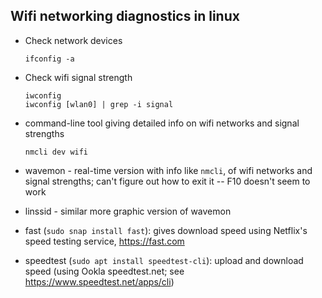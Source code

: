 ## Wifi networking diagnostics in linux


- Check network devices

  ```
  ifconfig -a
  ```

- Check wifi signal strength

  ```
  iwconfig
  iwconfig [wlan0] | grep -i signal
  ```

- command-line tool giving detailed info on wifi networks and signal
  strengths

  ```
  nmcli dev wifi
  ```

- wavemon - real-time version with info like `nmcli`, of wifi networks
  and signal strengths; can't figure out how to exit it -- F10 doesn't
  seem to work


- linssid - similar more graphic version of wavemon

- fast (`sudo snap install fast`): gives download speed using
  Netflix's speed testing service, <https://fast.com>

- speedtest (`sudo apt install speedtest-cli`): upload and download speed
  (using Ookla speedtest.net; see <https://www.speedtest.net/apps/cli>)
